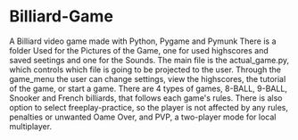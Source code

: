 # Billiard-Game
A Billiard video game made with Python, Pygame and Pymunk
There is a folder Used for the Pictures of the Game, one for used highscores and saved seetings and one for the Sounds. The main file is the actual_game.py, which controls which file is going to be projected to the user. Through the game_menu the user can change settings, view the highscores, the tutorial of the game, or start a game. There are 4 types of games, 8-BALL, 9-BALL, Snooker and French billiards, that follows each game's rules. There is also option to select freeplay-practice, so the player is not affected by any rules, penalties or unwanted Oame Over, and PVP, a two-player mode for local multiplayer.
